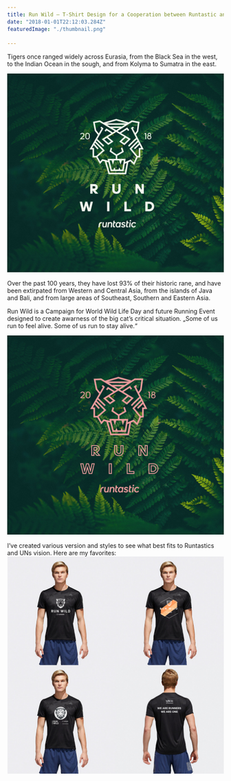 ```yaml
---
title: Run Wild – T-Shirt Design for a Cooperation between Runtastic and the UN
date: "2018-01-01T22:12:03.284Z"
featuredImage: "./thumbnail.png"

---
```


Tigers once ranged widely across Eurasia, from the Black Sea in the west, to the Indian Ocean in the sough, and from Kolyma to Sumatra in the east.

![](./tigerWild_img.jpg)


Over the past 100 years, they have lost 93% of their historic rane, and have been extirpated from Western and Central Asia, from the islands of Java and Bali, and from large areas of Southeast, Southern and Eastern Asia.

Run Wild is a Campaign for World Wild Life Day and future Running Event designed to create awarness of the big cat’s critical situation. „Some of us run to feel alive. Some of us run to stay alive.“

![](./tiger_draft.jpg)


 I’ve created various version and styles to see what best fits to Runtastics and UNs vision. Here are my favorites:  
 ![Shirts](./RunWildShirt.jpg)
